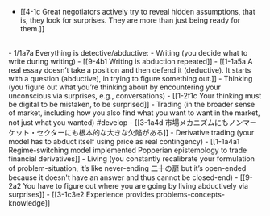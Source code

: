 - [[4-1c Great negotiators actively try to reveal hidden assumptions, that is, they look for surprises. They are more than just being ready for them.]]
<br>
- 1/1a7a Everything is detective/abductive:
    - Writing (you decide what to write during writing)
	    - [[9-4b1 Writing is abduction repeated]]
	    - [[1-1a5a A real essay doesn’t take a position and then defend it (deductive). It starts with a question (abductive), in trying to figure something out.]]
  - Thinking (you figure out what you’re thinking about by encountering your unconscious via surprises, e.g., conversations)
    - [[1-2f1c Your thinking must be digital to be mistaken, to be surprised]]
    - Trading (in the broader sense of market, including how you also find what you want to want in the market, not just what you wanted) #develop 
	    - [[3-1a4d 市場メカニズムにもノンマーケット・セクターにも根本的な大きな欠陥がある]]
    - Derivative trading (your model has to abduct itself using price as real contingency)
	    - [[1-1a4a1 Regime-switching model implemented Popperian epistemology to trade financial derivatives]]
    - Living (you constantly recalibrate your formulation of problem-situation, it’s like never-ending 二十の扉 but it’s open-ended because it doesn't have an answer and thus cannot be closed-end)
	    - [[9-2a2 You have to figure out where you are going by living abductively via surprises]]
	    - [[3-1c3e2 Experience provides problems-concepts-knowledge]]